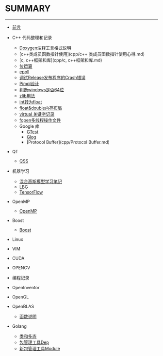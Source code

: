# SUMMARY
---
* [前言](README.md)

* C++ 代码整理和记录
	* [Doxygen注释工具格式说明](cpp/Doxygen.md)
	* [c++类成员函数指针使用](cpp/c++ 类成员函数指针使用心得.md)
	* [c, c++框架和库](cpp/c, c++框架和库.md)
	* [位运算](cpp/位运算.md)
	* [epoll](cpp/Book5.md)
	* [调试Release发布程序的Crash错误](cpp/Book6.md)
	* [Pimpl设计](cpp/Book7.md)
	* [判断windows是否64位](cpp/Book8.md)
	* [zlib用法](cpp/zlib用法.md)
	* [int转为float](cpp/Book10.md)
	* [float&double内存布局](cpp/Book11.md)
	* [virtual 关键字记录](cpp/Book12.md)
	* [fopen多线程操作文件](cpp/Book13.md)
	* Google 库
		* [GTest](cpp/BookG1.md)
		* [Glog](cpp/BookG2.md)
		* [Protocol Buffer](cpp/Protocol Buffer.md)
* QT
	* [QSS](qt/qt.md)

* 机器学习
	* [混合高斯模型学习笔记](ml/Book1.md)
	* [LBG](ml/Book2.md)
	* [TensorFlow](TensorFlow/TensorFlow.md)

* OpenMP
	* [OpenMP](OpenMP/OpenMP.md)

* Boost
	* [Boost](Boost/Boost.md)

* Linux

* VIM

* CUDA

* OPENCV

* 编程记录

* OpenInventor

* OpenGL

* OpenBLAS
	* [函数说明](OpenBLAS/book1.md)

* Golang
	* [类和多态](Go/Go.md)
	* [包管理工具Dep](Go/GoDep.md)
	* [新包管理工具Module](Go/GoModule.md)
